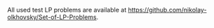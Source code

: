 All used test LP problems are available at https://github.com/nikolay-olkhovsky/Set-of-LP-Problems.
